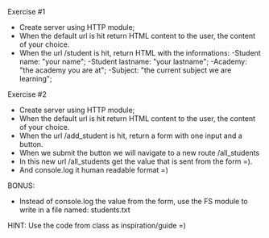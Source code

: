 Exercise #1

- Create server using HTTP module;
- When the default url is hit return HTML content to the user, the content of your choice.
- When the url /student is hit, return HTML with the informations:
  -Student name: "your name";
  -Student lastname: "your lastname";
  -Academy: "the academy you are at";
  -Subject: "the current subject we are learning";

Exercise #2

- Create server using HTTP module;
- When the default url is hit return HTML content to the user, the content of your choice.
- When the url /add_student is hit, return a form with one input and a button.
- When we submit the button we will navigate to a new route /all_students
- In this new url /all_students get the value that is sent from the form =).
- And console.log it human readable format =)

BONUS:

- Instead of console.log the value from the form, use the FS module to write in a file named: students.txt

HINT: Use the code from class as inspiration/guide =)
